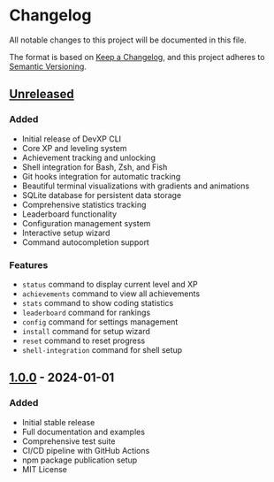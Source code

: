 # Changelog

All notable changes to this project will be documented in this file.

The format is based on [Keep a Changelog](https://keepachangelog.com/en/1.0.0/),
and this project adheres to [Semantic Versioning](https://semver.org/spec/v2.0.0.html).

## [Unreleased]

### Added
- Initial release of DevXP CLI
- Core XP and leveling system
- Achievement tracking and unlocking
- Shell integration for Bash, Zsh, and Fish
- Git hooks integration for automatic tracking
- Beautiful terminal visualizations with gradients and animations
- SQLite database for persistent data storage
- Comprehensive statistics tracking
- Leaderboard functionality
- Configuration management system
- Interactive setup wizard
- Command autocompletion support

### Features
- `status` command to display current level and XP
- `achievements` command to view all achievements
- `stats` command to show coding statistics
- `leaderboard` command for rankings
- `config` command for settings management
- `install` command for setup wizard
- `reset` command to reset progress
- `shell-integration` command for shell setup

## [1.0.0] - 2024-01-01

### Added
- Initial stable release
- Full documentation and examples
- Comprehensive test suite
- CI/CD pipeline with GitHub Actions
- npm package publication setup
- MIT License

[Unreleased]: https://github.com/yourusername/devxp-cli/compare/v1.0.0...HEAD
[1.0.0]: https://github.com/yourusername/devxp-cli/releases/tag/v1.0.0

